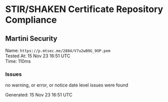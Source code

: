 # STIR/SHAKEN Certificate Repository Compliance

## Martini Security

Name: `https://p.mtsec.me/2884/V7u2wB9G_9OP.pem`\
Tested At: 15 Nov 23 16:51 UTC\
Time: 110ms

### Issues

no warning, or error, or notice date level issues were found

Generated: 15 Nov 23 16:51 UTC